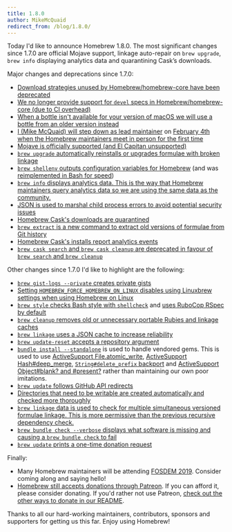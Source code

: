 ```yaml
---
title: 1.8.0
author: MikeMcQuaid
redirect_from: /blog/1.8.0/
---
```


Today I'd like to announce Homebrew 1.8.0. The most significant changes since 1.7.0 are official Mojave support, linkage auto-repair on `brew upgrade`, `brew info` displaying analytics data and quarantining Cask’s downloads.

Major changes and deprecations since 1.7.0:

- [Download strategies unused by Homebrew/homebrew-core have been deprecated](https://github.com/Homebrew/brew/pull/5112)
- [We no longer provide support for `devel` specs in Homebrew/homebrew-core (due to CI overhead)](https://github.com/Homebrew/brew/pull/5086)
- [When a bottle isn't available for your version of macOS we will use a bottle from an older version instead](https://github.com/Homebrew/brew/pull/5100)
- [I (Mike McQuaid) will step down as lead maintainer](https://github.com/Homebrew/brew/pull/4884) on [February 4th when the Homebrew maintainers meet in person for the first time](https://github.com/Homebrew/brew/pull/5073)
- [Mojave is officially supported (and El Capitan unsupported)](https://github.com/Homebrew/brew/pull/4950)
- [`brew upgrade` automatically reinstalls or upgrades formulae with broken linkage](https://github.com/Homebrew/brew/pull/4767)
- [`brew shellenv` outputs configuration variables for Homebrew](https://github.com/Homebrew/brew/pull/4849) (and was [reimplemented in Bash for speed](https://github.com/Homebrew/brew/pull/4887))
- [`brew info` displays analytics data. This is the way that Homebrew maintainers query analytics data so we are using the same data as the community.](https://github.com/Homebrew/brew/pull/4830)
- [JSON is used to marshal child process errors to avoid potential security issues](https://github.com/Homebrew/brew/pull/4819)
- [Homebrew Cask's downloads are quarantined](https://github.com/Homebrew/brew/pull/4656)
- [`brew extract` is a new command to extract old versions of formulae from Git history](https://github.com/Homebrew/brew/pull/4563)
- [Homebrew Cask's installs report analytics events](https://github.com/Homebrew/brew/pull/4620)
- [`brew cask search` and `brew cask cleanup` are deprecated in favour of `brew search` and `brew cleanup`](https://github.com/Homebrew/brew/pull/4670)

Other changes since 1.7.0 I'd like to highlight are the following:

- [`brew gist-logs --private` creates private gists](https://github.com/Homebrew/brew/pull/5089)
- [Setting `HOMEBREW_FORCE_HOMEBREW_ON_LINUX` disables using Linuxbrew settings when using Homebrew on Linux](https://github.com/Homebrew/brew/pull/5139)
- [`brew style` checks Bash style with `shellcheck`](https://github.com/Homebrew/brew/pull/5030) and [uses RuboCop RSpec by default](https://github.com/Homebrew/brew/pull/4948)
- [`brew cleanup` removes old or unnecessary portable Rubies and linkage caches](https://github.com/Homebrew/brew/pull/5029)
- [`brew linkage` uses a JSON cache to increase reliability](https://github.com/Homebrew/brew/pull/4984)
- [`brew update-reset` accepts a repository argument](https://github.com/Homebrew/brew/pull/4932)
- [`bundle install --standalone`](https://github.com/Homebrew/brew/pull/4895) is used to handle vendored gems. This is used to use [ActiveSupport File.atomic_write](https://github.com/Homebrew/brew/pull/4913), [ActiveSupport Hash#deep_merge](https://github.com/Homebrew/brew/pull/4912), [`String#delete_prefix` backport](https://github.com/Homebrew/brew/pull/4906) and [ActiveSupport Object#blank? and #present?](https://github.com/Homebrew/brew/pull/4902) rather than maintaining our own poor imitations.
- [`brew update` follows GitHub API redirects](https://github.com/Homebrew/brew/pull/4868)
- [Directories that need to be writable are created automatically and checked more thoroughly](https://github.com/Homebrew/brew/pull/4844)
- [`brew linkage` data is used to check for multiple simultaneous versioned formulae linkage. This is more permissive than the previous recursive dependency check.](https://github.com/Homebrew/brew/pull/4762)
- [`brew bundle check --verbose` displays what software is missing and causing a `brew bundle check` to fail](https://github.com/Homebrew/brew/pull/4703)
- [`brew update` prints a one-time donation request](https://github.com/Homebrew/brew/pull/4682)

Finally:

- Many Homebrew maintainers will be attending [FOSDEM 2019](https://fosdem.org/2019/). Consider coming along and saying hello!
- [Homebrew still accepts donations through Patreon](https://www.patreon.com/homebrew). If you can afford it, please consider donating. If you'd rather not use Patreon, [check out the other ways to donate in our README](https://github.com/homebrew/brew/#donations).

Thanks to all our hard-working maintainers, contributors, sponsors and supporters for getting us this far. Enjoy using Homebrew!
